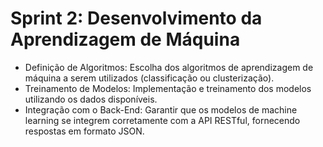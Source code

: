 # Sprint 2: Desenvolvimento da Aprendizagem de Máquina

- Definição de Algoritmos: Escolha dos algoritmos de aprendizagem de máquina a serem utilizados (classificação ou clusterização).
- Treinamento de Modelos: Implementação e treinamento dos modelos utilizando os dados disponíveis.
- Integração com o Back-End: Garantir que os modelos de machine learning se integrem corretamente com a API RESTful, fornecendo respostas em formato JSON.
